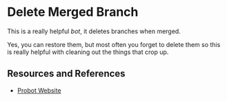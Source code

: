 # Delete Merged Branch

This is a really helpful _bot_, it deletes branches when merged.

Yes, you can restore them, but most often you forget to delete them so this is really helpful with cleaning out the things that crop up.

## Resources and References

- [Probot Website](https://probot.github.io/apps/delete-merged-branch/)
